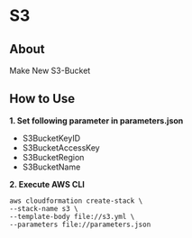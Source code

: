 # **S3**

## **About**

Make New S3-Bucket

## **How to Use**

**1. Set following parameter in parameters.json**

- S3BucketKeyID
- S3BucketAccessKey
- S3BucketRegion
- S3BucketName

**2. Execute AWS CLI**

    aws cloudformation create-stack \
    --stack-name s3 \
    --template-body file://s3.yml \
    --parameters file://parameters.json